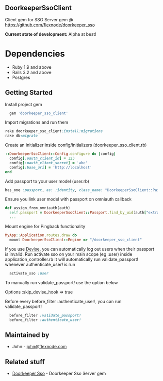 ## DoorkeeperSsoClient

Client gem for SSO Server gem @ https://github.com/flexnode/doorkeeper_sso

**Current state of development:** Alpha at best!


# Dependencies
  - Ruby 1.9 and above
  - Rails 3.2 and above
  - Postgres


## Getting Started


Install project gem

```ruby
  gem 'doorkeeper_sso_client'
```

Import migrations and run them

```ruby
rake doorkeeper_sso_client:install:migrations
rake db:migrate
```

Create an initializer inside config/initializers (doorkeeper_sso_client.rb)

```ruby
::DoorkeeperSsoClient::Config.configure do |config|
  config[:oauth_client_id] = 123
  config[:oauth_client_secret] = 'abc'
  config[:base_uri] = 'http://localhost'
end
```

Add passport to your user model (user.rb)

```ruby
has_one :passport, as: :identity, class_name: "DoorkeeperSsoClient::Passport"
```

Ensure you link user model with passport on omniauth callback

```ruby
def assign_from_omniauth(auth)
  self.passport = DoorkeeperSsoClient::Passport.find_by_uid(auth["extra"]["passport_id"])
  ...
```

Mount engine for Pingback functionality

```ruby
MyApp::Application.routes.draw do
  mount DoorkeeperSsoClient::Engine => "/doorkeeper_sso_client"
```


If you use [Devise](https://github.com/plataformatec/devise), you can automatically log out users when their passport is invalid. Run activate sso on your main scope (eg :user) inside application_controller.rb It will automatically run validate_passport! whenever authenticate_user! is run

```ruby
  activate_sso :user
```

To manually run validate_passport! use the option below

Options
  :skip_devise_hook => true

Before every before_filter :authenticate_user!, you can run validate_passport!

```ruby
  before_filter :validate_passport!
  before_filter :authenticate_user!
```

## Maintained by
  - John - [john@flexnode.com](mailto:john@flexnode.com)

## Related stuff
  - [Doorkeeper Sso](https://github.com/flexnode/doorkeeper_sso) - Doorkeeper Sso Server gem

